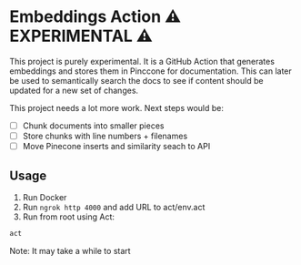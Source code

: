 # Embeddings Action ⚠️ EXPERIMENTAL ⚠️

This project is purely experimental. It is a GitHub Action that generates embeddings and stores them in Pinccone for documentation. This can later be used to semantically search the docs to see if content should be updated for a new set of changes.

This project needs a lot more work. Next steps would be:

- [ ] Chunk documents into smaller pieces
- [ ] Store chunks with line numbers + filenames
- [ ] Move Pinecone inserts and similarity seach to API

## Usage

1. Run Docker
2. Run `ngrok http 4000` and add URL to act/env.act
3. Run from root using Act:

```bash
act
```

Note: It may take a while to start

